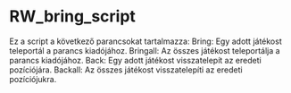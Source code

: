 # RW_bring_script
Ez a script a következő parancsokat tartalmazza:  Bring: Egy adott játékost teleportál a parancs kiadójához. Bringall: Az összes játékost teleportálja a parancs kiadójához. Back: Egy adott játékost visszatelepít az eredeti pozíciójára. Backall: Az összes játékost visszatelepíti az eredeti pozíciójukra.
